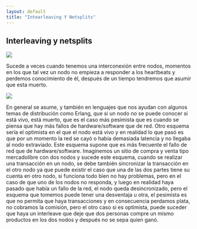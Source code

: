 ```yaml
---
layout: default
title: "Intearleaving Y Netsplits"
---
```


## Interleaving y netsplits

<img src="{{site.relative_url}}/images/interleaving/0.png" class='center iasc-image'>

Sucede a veces cuando tenemos una interconexión entre nodos, momentos en los que tal vez un nodo no empieza a responder a los heartbeats y perdemos conocimiento de él, después de un tiempo tendremos que asumir que esta muerto. 

<img src="{{site.relative_url}}/images/interleaving/1.png" class='center iasc-image'>

En general se asume, y también en lenguajes que nos ayudan con algunos temas de distribución como Erlang, que si un nodo no se puede conocer si está vivo, está muerto, que es el caso más pesimista que es cuando se piensa que hay más fallos de hardware/software que de red. Otro esquema sería el optimista en el que el nodo está vivo y en realidad lo que pasó es que por un momento la red se cayó o había demasiada latencia y no llegaba al nodo extraviado. Este esquema supone que es más frecuente el fallo de red que de hardware/software. Imaginemos un sitio de compra y venta tipo mercadolibre con dos nodos y sucede este esquema, cuando se realizar una transacción en un nodo, se debe también sincronizar la transacción en el otro nodo ya que puede existir el caso que una de las dos partes tiene su cuenta en otro nodo, si funciona todo bien no hay problemas, pero en el caso de que uno de los nodos no responda, y luego en realidad haya pasado que había un fallo de la red, el nodo queda desincronizado, pero el esquema que tomemos puede tener una desventaja u otra, el pesimista es que no permita que haya transacciones y en consecuencia perdamos plata, no cobramos la comisión, pero el otro caso si es optimista, puede suceder que haya un interleave que deje que dos personas compre un mismo productos en los dos nodos y después no se sepa quien ganó. 

